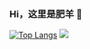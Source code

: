 ### Hi，这里是肥羊 👋
[![Top Langs](https://github-readme-stats.vercel.app/api/top-langs/?username=youshandefeiyang&layout=compact)](https://github.com/anuraghazra/github-readme-stats)
![](https://github-readme-stats.vercel.app/api?username=youshandefeiyang&show_icons=true)
